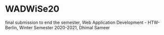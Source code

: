 # WADWiSe20
final submission to end the semester,
Web Application Development - HTW-Berlin, Winter Semester 2020-2021, Dhimal Sameer
